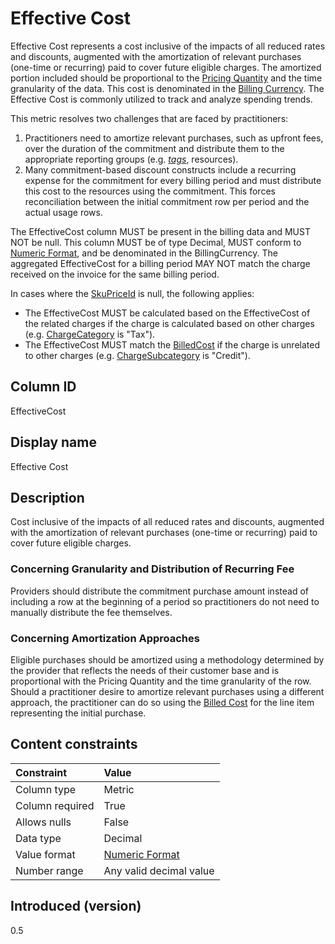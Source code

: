 # Effective Cost

Effective Cost represents a cost inclusive of the impacts of all reduced rates and discounts, augmented with the amortization of relevant purchases (one-time or recurring) paid to cover future eligible charges. The amortized portion included should be proportional to the [Pricing Quantity](#pricingquantity) and the time granularity of the data. This cost is denominated in the [Billing Currency](#billingcurrency). The Effective Cost is commonly utilized to track and analyze spending trends.

This metric resolves two challenges that are faced by practitioners:

1. Practitioners need to amortize relevant purchases, such as upfront fees, over the duration of the commitment and distribute them to the appropriate reporting groups (e.g. [*tags*](#glossary:tag), resources).
2. Many commitment-based discount constructs include a recurring expense for the commitment for every billing period and must distribute this cost to the resources using the commitment. This forces reconciliation between the initial commitment row per period and the actual usage rows.

The EffectiveCost column MUST be present in the billing data and MUST NOT be null. This column MUST be of type Decimal, MUST conform to [Numeric Format](#numericformat), and be denominated in the BillingCurrency. The aggregated EffectiveCost for a billing period MAY NOT match the charge received on the invoice for the same billing period.

In cases where the [SkuPriceId](#skupriceid) is null, the following applies:

* The EffectiveCost MUST be calculated based on the EffectiveCost of the related charges if the charge is calculated based on other charges (e.g. [ChargeCategory](#chargecategory) is "Tax").
* The EffectiveCost MUST match the [BilledCost](#billedcost) if the charge is unrelated to other charges (e.g. [ChargeSubcategory](#chargesubcategory) is "Credit").

## Column ID

EffectiveCost

## Display name

Effective Cost

## Description

Cost inclusive of the impacts of all reduced rates and discounts, augmented with the amortization of relevant purchases (one-time or recurring) paid to cover future eligible charges.

### Concerning Granularity and Distribution of Recurring Fee

Providers should distribute the commitment purchase amount instead of including a row at the beginning of a period so practitioners do not need to manually distribute the fee themselves.

### Concerning Amortization Approaches

Eligible purchases should be amortized using a methodology determined by the provider that reflects the needs of their customer base and is proportional with the Pricing Quantity and the time granularity of the row. Should a practitioner desire to amortize relevant purchases using a different approach, the practitioner can do so using the [Billed Cost](#billedcost) for the line item representing the initial purchase.

## Content constraints

|    Constraint   |      Value              |
|:----------------|:------------------------|
| Column type     | Metric                  |
| Column required | True                    |
| Allows nulls    | False                   |
| Data type       | Decimal                 |
| Value format    | [Numeric Format](#numericformat) |
| Number range    | Any valid decimal value |

## Introduced (version)

0.5
